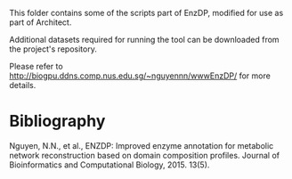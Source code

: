 This folder contains some of the scripts part of EnzDP, modified for use as part of Architect.

Additional datasets required for running the tool can be downloaded from the project's repository.

Please refer to http://biogpu.ddns.comp.nus.edu.sg/~nguyennn/wwwEnzDP/ for more details.

# Bibliography

Nguyen, N.N., et al., ENZDP: Improved enzyme annotation for metabolic network reconstruction based on domain composition profiles. Journal of Bioinformatics and Computational Biology, 2015. 13(5).
